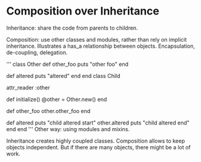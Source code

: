 # Composition over Inheritance

Inheritance: share the code from parents to children.

Composition: use other classes and modules, rather than rely on implicit inheritance.
Illustrates a has_a relationship between objects.
Encapsulation, de-coupling, delegation.

'''
class Other
  def other_foo
    puts "other foo"
  end

  def altered
    puts "altered"
  end
end
class Child

  attr_reader :other

  def initialize()
    @other = Other.new()
  end

  def other_foo
    other.other_foo
  end

  def altered
    puts "child altered start"
    other.altered
    puts "child altered end"
  end
end
'''
Other way: using modules and mixins.

Inheritance creates highly coupled classes.
Composition allows to keep objects independent. But if there are many objects, there might be a lot of work.


